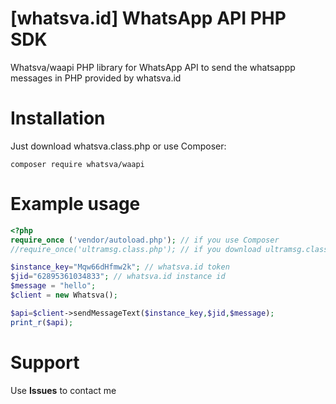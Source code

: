 # [whatsva.id] WhatsApp API PHP SDK

 Whatsva/waapi PHP library for WhatsApp API to send the whatsappp messages in PHP provided by whatsva.id
# Installation

Just download whatsva.class.php or use Composer: 

```
composer require whatsva/waapi
```


# Example usage

```php
<?php
require_once ('vendor/autoload.php'); // if you use Composer
//require_once('ultramsg.class.php'); // if you download ultramsg.class.php

$instance_key="Mqw66dHfmw2k"; // whatsva.id token
$jid="62895361034833"; // whatsva.id instance id
$message = "hello";
$client = new Whatsva();

$api=$client->sendMessageText($instance_key,$jid,$message);
print_r($api);
```

# Support
Use **Issues** to contact me